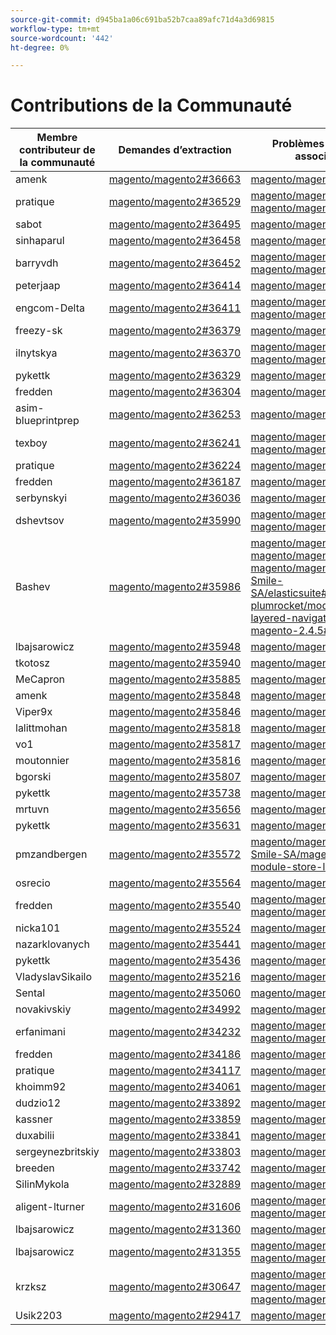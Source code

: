 ```yaml
---
source-git-commit: d945ba1a06c691ba52b7caa89afc71d4a3d69815
workflow-type: tm+mt
source-wordcount: '442'
ht-degree: 0%

---
```

# Contributions de la Communauté

| Membre contributeur de la communauté | Demandes d’extraction | Problèmes GitHub associés |
| ------- | ------- | ------- |
| amenk | [magento/magento2#36663](https://github.com/magento/magento2/pull/36663) | [magento/magento2#14495](https://github.com/magento/magento2/issues/14495) |
| pratique | [magento/magento2#36529](https://github.com/magento/magento2/pull/36529) | [magento/magento2#36726](https://github.com/magento/magento2/issues/36726) [magento/magento2#35546](https://github.com/magento/magento2/issues/35546) |
| sabot | [magento/magento2#36495](https://github.com/magento/magento2/pull/36495) | [magento/magento2#36515](https://github.com/magento/magento2/issues/36515) |
| sinhaparul | [magento/magento2#36458](https://github.com/magento/magento2/pull/36458) | [magento/magento2#36639](https://github.com/magento/magento2/issues/36639) |
| barryvdh | [magento/magento2#36452](https://github.com/magento/magento2/pull/36452) | [magento/magento2#32004](https://github.com/magento/magento2/issues/32004) [magento/magento2#36891](https://github.com/magento/magento2/issues/36891) |
| peterjaap | [magento/magento2#36414](https://github.com/magento/magento2/pull/36414) | [magento/magento2#36831](https://github.com/magento/magento2/issues/36831) |
| engcom-Delta | [magento/magento2#36411](https://github.com/magento/magento2/pull/36411) | [magento/magento2#35971](https://github.com/magento/magento2/issues/35971) [magento/magento2#36841](https://github.com/magento/magento2/issues/36841) |
| freezy-sk | [magento/magento2#36379](https://github.com/magento/magento2/pull/36379) | [magento/magento2#36640](https://github.com/magento/magento2/issues/36640) |
| ilnytskya | [magento/magento2#36370](https://github.com/magento/magento2/pull/36370) | [magento/magento2#36482](https://github.com/magento/magento2/issues/36482) [magento/magento2#36471](https://github.com/magento/magento2/issues/36471) |
| pykettk | [magento/magento2#36329](https://github.com/magento/magento2/pull/36329) | [magento/magento2#36641](https://github.com/magento/magento2/issues/36641) |
| fredden | [magento/magento2#36304](https://github.com/magento/magento2/pull/36304) | [magento/magento2#36338](https://github.com/magento/magento2/issues/36338) |
| asim-blueprintprep | [magento/magento2#36253](https://github.com/magento/magento2/pull/36253) | [magento/magento2#36252](https://github.com/magento/magento2/issues/36252) |
| texboy | [magento/magento2#36241](https://github.com/magento/magento2/pull/36241) | [magento/magento2#36349](https://github.com/magento/magento2/issues/36349) [magento/magento2#29448](https://github.com/magento/magento2/issues/29448) |
| pratique | [magento/magento2#36224](https://github.com/magento/magento2/pull/36224) | [magento/magento2#36334](https://github.com/magento/magento2/issues/36334) |
| fredden | [magento/magento2#36187](https://github.com/magento/magento2/pull/36187) | [magento/magento2#36554](https://github.com/magento/magento2/issues/36554) |
| serbynskyi | [magento/magento2#36036](https://github.com/magento/magento2/pull/36036) | [magento/magento2#36337](https://github.com/magento/magento2/issues/36337) |
| dshevtsov | [magento/magento2#35990](https://github.com/magento/magento2/pull/35990) | [magento/magento2#36230](https://github.com/magento/magento2/issues/36230) [magento/magento2#36651](https://github.com/magento/magento2/issues/36651) |
| Bashev | [magento/magento2#35986](https://github.com/magento/magento2/pull/35986) | [magento/magento2#35899](https://github.com/magento/magento2/issues/35899) [magento/magento2#36055](https://github.com/magento/magento2/issues/36055) [magento/magento2#36312](https://github.com/magento/magento2/issues/36312) [Smile-SA/elasticsuite#2772](https://github.com/Smile-SA/elasticsuite/issues/2772) [plumrocket/module-layered-navigation-fix-magento-2.4.5#1](https://github.com/plumrocket/module-layered-navigation-fix-magento-2.4.5/issues/1) |
| lbajsarowicz | [magento/magento2#35948](https://github.com/magento/magento2/pull/35948) | [magento/magento2#36539](https://github.com/magento/magento2/issues/36539) |
| tkotosz | [magento/magento2#35940](https://github.com/magento/magento2/pull/35940) | [magento/magento2#36642](https://github.com/magento/magento2/issues/36642) |
| MeCapron | [magento/magento2#35885](https://github.com/magento/magento2/pull/35885) | [magento/magento2#36042](https://github.com/magento/magento2/issues/36042) |
| amenk | [magento/magento2#35848](https://github.com/magento/magento2/pull/35848) | [magento/magento2#35939](https://github.com/magento/magento2/issues/35939) |
| Viper9x | [magento/magento2#35846](https://github.com/magento/magento2/pull/35846) | [magento/magento2#36643](https://github.com/magento/magento2/issues/36643) |
| lalittmohan | [magento/magento2#35818](https://github.com/magento/magento2/pull/35818) | [magento/magento2#36644](https://github.com/magento/magento2/issues/36644) |
| vo1 | [magento/magento2#35817](https://github.com/magento/magento2/pull/35817) | [magento/magento2#36645](https://github.com/magento/magento2/issues/36645) |
| moutonnier | [magento/magento2#35816](https://github.com/magento/magento2/pull/35816) | [magento/magento2#36593](https://github.com/magento/magento2/issues/36593) |
| bgorski | [magento/magento2#35807](https://github.com/magento/magento2/pull/35807) | [magento/magento2#35994](https://github.com/magento/magento2/issues/35994) |
| pykettk | [magento/magento2#35738](https://github.com/magento/magento2/pull/35738) | [magento/magento2#36646](https://github.com/magento/magento2/issues/36646) |
| mrtuvn | [magento/magento2#35656](https://github.com/magento/magento2/pull/35656) | [magento/magento2#36647](https://github.com/magento/magento2/issues/36647) |
| pykettk | [magento/magento2#35631](https://github.com/magento/magento2/pull/35631) | [magento/magento2#36648](https://github.com/magento/magento2/issues/36648) |
| pmzandbergen | [magento/magento2#35572](https://github.com/magento/magento2/pull/35572) | [magento/magento2#35579](https://github.com/magento/magento2/issues/35579) [Smile-SA/magento2-module-store-locator#134](https://github.com/Smile-SA/magento2-module-store-locator/issues/134) |
| osrecio | [magento/magento2#35564](https://github.com/magento/magento2/pull/35564) | [magento/magento2#35568](https://github.com/magento/magento2/issues/35568) |
| fredden | [magento/magento2#35540](https://github.com/magento/magento2/pull/35540) | [magento/magento2#35325](https://github.com/magento/magento2/issues/35325) [magento/magento2#35711](https://github.com/magento/magento2/issues/35711) |
| nicka101 | [magento/magento2#35524](https://github.com/magento/magento2/pull/35524) | [magento/magento2#35719](https://github.com/magento/magento2/issues/35719) |
| nazarklovanych | [magento/magento2#35441](https://github.com/magento/magento2/pull/35441) | [magento/magento2#35558](https://github.com/magento/magento2/issues/35558) |
| pykettk | [magento/magento2#35436](https://github.com/magento/magento2/pull/35436) | [magento/magento2#35488](https://github.com/magento/magento2/issues/35488) |
| VladyslavSikailo | [magento/magento2#35216](https://github.com/magento/magento2/pull/35216) | [magento/magento2#35417](https://github.com/magento/magento2/issues/35417) |
| Sental | [magento/magento2#35060](https://github.com/magento/magento2/pull/35060) | [magento/magento2#32177](https://github.com/magento/magento2/issues/32177) |
| novakivskiy | [magento/magento2#34992](https://github.com/magento/magento2/pull/34992) | [magento/magento2#34991](https://github.com/magento/magento2/issues/34991) |
| erfanimani | [magento/magento2#34232](https://github.com/magento/magento2/pull/34232) | [magento/magento2#34246](https://github.com/magento/magento2/issues/34246) [magento/magento2#34247](https://github.com/magento/magento2/issues/34247) |
| fredden | [magento/magento2#34186](https://github.com/magento/magento2/pull/34186) | [magento/magento2#34321](https://github.com/magento/magento2/issues/34321) |
| pratique | [magento/magento2#34117](https://github.com/magento/magento2/pull/34117) | [magento/magento2#36628](https://github.com/magento/magento2/issues/36628) |
| khoimm92 | [magento/magento2#34061](https://github.com/magento/magento2/pull/34061) | [magento/magento2#35481](https://github.com/magento/magento2/issues/35481) |
| dudzio12 | [magento/magento2#33892](https://github.com/magento/magento2/pull/33892) | [magento/magento2#33820](https://github.com/magento/magento2/issues/33820) |
| kassner | [magento/magento2#33859](https://github.com/magento/magento2/pull/33859) | [magento/magento2#34439](https://github.com/magento/magento2/issues/34439) |
| duxabilii | [magento/magento2#33841](https://github.com/magento/magento2/pull/33841) | [magento/magento2#35187](https://github.com/magento/magento2/issues/35187) |
| sergeynezbritskiy | [magento/magento2#33803](https://github.com/magento/magento2/pull/33803) | [magento/magento2#33802](https://github.com/magento/magento2/issues/33802) |
| breeden | [magento/magento2#33742](https://github.com/magento/magento2/pull/33742) | [magento/magento2#34524](https://github.com/magento/magento2/issues/34524) |
| SilinMykola | [magento/magento2#32889](https://github.com/magento/magento2/pull/32889) | [magento/magento2#35858](https://github.com/magento/magento2/issues/35858) |
| aligent-lturner | [magento/magento2#31606](https://github.com/magento/magento2/pull/31606) | [magento/magento2#31643](https://github.com/magento/magento2/issues/31643) [magento/magento2#31866](https://github.com/magento/magento2/issues/31866) |
| lbajsarowicz | [magento/magento2#31360](https://github.com/magento/magento2/pull/31360) | [magento/magento2#31443](https://github.com/magento/magento2/issues/31443) |
| lbajsarowicz | [magento/magento2#31355](https://github.com/magento/magento2/pull/31355) | [magento/magento2#31373](https://github.com/magento/magento2/issues/31373) [magento/magento2#32625](https://github.com/magento/magento2/issues/32625) |
| krzksz | [magento/magento2#30647](https://github.com/magento/magento2/pull/30647) | [magento/magento2#30672](https://github.com/magento/magento2/issues/30672) [magento/magento2#32985](https://github.com/magento/magento2/issues/32985) [magento/magento2#30613](https://github.com/magento/magento2/issues/30613) |
| Usik2203 | [magento/magento2#29417](https://github.com/magento/magento2/pull/29417) | [magento/magento2#29418](https://github.com/magento/magento2/issues/29418) |
